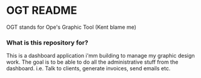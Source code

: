 # OGT README #

OGT stands for Ope's Graphic Tool (Kent blame me)

### What is this repository for? ###
This is a dashboard application i'mm building to manage my graphic design work. 
The goal is to be able to do all the administrative stuff from the dashboard. i.e. Talk to clients, generate invoices, send emails etc.